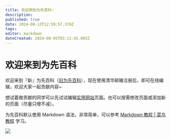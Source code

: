 ```yaml
---
title: 欢迎来到为先百科~
description: 
published: true
date: 2024-08-13T12:59:57.379Z
tags: 
editor: markdown
dateCreated: 2024-08-05T03:11:45.803Z
---
```


# 欢迎来到为先百科

欢迎来到『新』为先百科（[旧为先百科](https://wx.lesnow.top/)），现在使用清华邮箱注册后，即可在线编辑，欢迎大家一起贡献内容~

想试着做贡献的同学可以先试试编辑[实用网站](/resources/links)页面。也可以按需修改页面或添加新的页面（尽量只增不减）。

为先百科默认使用 Markdown 语法，非常简单，可以参考 [Markdown 教程 | 菜鸟教程](https://www.runoob.com/markdown/md-tutorial.html) 学习。

![](/assets/20240805-210846.png)


